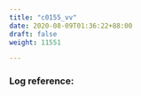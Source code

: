 ```yaml
---
title: "c0155_vv"
date: 2020-08-09T01:36:22+88:00
draft: false
weight: 11551

---
```


### Log reference: <no value>

```
